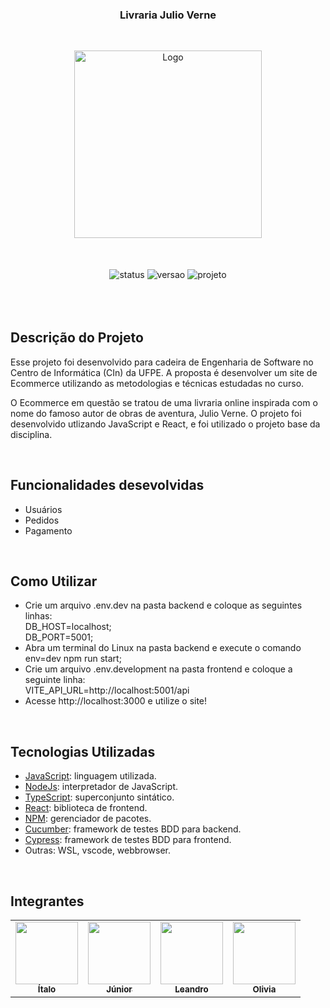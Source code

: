 <div align="center">
  <h3> Livraria Julio Verne </h3>
</div><br>

<div>
  <p align="center">
    <img src="https://github.com/jrchakalo/Ecommerce_Ess/blob/main/frontend/src/shared/assets/images/logo.png" alt="Logo" height="300">
  </p>
</div><br>

<div align="center" style="display: inline_block"><br>
  <img align="center" alt="status" src="http://img.shields.io/static/v1?label=STATUS&message=CONCLUIDO&color=GREEN&style=for-the-badge">
  <img align="center" alt="versao" src="http://img.shields.io/static/v1?label=VERSAO&message=1.0&color=blue&style=for-the-badge">
  <img align="center" alt="projeto" src="http://img.shields.io/static/v1?label=PROJETO&message=ESS&color=yellow&style=for-the-badge">
</div><br><br><br>

<div>
  <h2> Descrição do Projeto </h2>
  <p3><p>Esse projeto foi desenvolvido para cadeira de Engenharia de Software no Centro de Informática (CIn) da UFPE. A proposta é desenvolver um site de Ecommerce utilizando as metodologias e técnicas estudadas no curso.
    <p>O Ecommerce em questão se tratou de uma livraria online inspirada com o nome do famoso autor de obras de aventura, Julio Verne. O projeto foi desenvolvido utlizando JavaScript e React, e foi utilizado o projeto base da disciplina.</p3>
</div><br>

<div>
  <h2> Funcionalidades desevolvidas </h2>

  * Usuários
  * Pedidos
  * Pagamento
</div><br>

<div>
  <h2> Como Utilizar </h2>
  
 * Crie um arquivo .env.dev na pasta backend e coloque as seguintes linhas:  
DB_HOST=localhost;  
DB_PORT=5001;
 * Abra um terminal do Linux na pasta backend e execute o comando env=dev npm run start;
 * Crie um arquivo .env.development na pasta frontend e coloque a seguinte linha:  
VITE_API_URL=http://localhost:5001/api
 * Acesse http://localhost:3000 e utilize o site!
</div><br>

<div>
  <h2> Tecnologias Utilizadas </h2>

 
* [JavaScript](https://www.javascript.com/): linguagem utilizada.
* [NodeJs](https://nodejs.org/en): interpretador de JavaScript.
* [TypeScript](https://www.typescriptlang.org/): superconjunto sintático.
* [React](https://react.dev/): biblioteca de frontend.
* [NPM](https://www.npmjs.com/): gerenciador de pacotes.
* [Cucumber](https://cucumber.io/): framework de testes BDD para backend.
* [Cypress](https://www.cypress.io/): framework de testes BDD para frontend.
* Outras: WSL, vscode, webbrowser.
</div><br>

## Integrantes

<table>
  <tr>
    <td align="center"><a href="https://github.com/itallo1"><img src="https://avatars.githubusercontent.com/itallo1?v=4" width="100px;" alt=""/><br /><sub><b>Ítalo</b></sub></a><br/></td>
    <td align="center"><a href="https://github.com/jrchakalo"><img src="https://avatars.githubusercontent.com/jrchakalo?v=4" width="100px;" alt=""/><br /><sub><b>Júnior</b></sub></a><br/></td>
    <td align="center"><a href="https://github.com/LeandroLuiz02"><img src="https://avatars.githubusercontent.com/LeandroLuiz02?v=4" width="100px;" alt=""/><br /><sub><b>Leandro</b></sub></a><br/></td>
    <td align="center"><a href="https://github.com/obtmc"><img src="https://avatars.githubusercontent.com/obtmc?v=4" width="100px;" alt=""/><br /><sub><b>Olivia</b></sub></a><br/></td></tr>
 </table>



